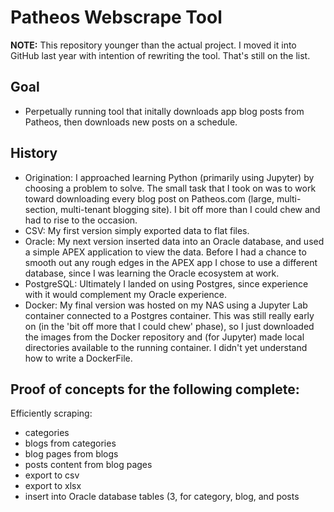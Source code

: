 # Patheos Webscrape Tool

**NOTE:** This repository younger than the actual project. I moved it into GitHub last year with intention of rewriting the tool. That's still on the list.

## Goal

- Perpetually running tool that initally downloads app blog posts from Patheos, then downloads new posts on a schedule.

## History

- Origination: I approached learning Python (primarily using Jupyter) by choosing a problem to solve. The small task that I took on was to work toward downloading every blog post on Patheos.com (large, multi-section, multi-tenant blogging site). I bit off more than I could chew and had to rise to the occasion.
- CSV: My first version simply exported data to flat files.
- Oracle: My next version inserted data into an Oracle database, and used a simple APEX application to view the data. Before I had a chance to smooth out any rough edges in the APEX app I chose to use a different database, since I was learning the Oracle ecosystem at work.
- PostgreSQL: Ultimately I landed on using Postgres, since experience with it would complement my Oracle experience.
- Docker: My final version was hosted on my NAS using a Jupyter Lab container connected to a Postgres container. This was still really early on (in the 'bit off more that I could chew' phase), so I just downloaded the images from the Docker repository and (for Jupyter) made local directories available to the running container. I didn't yet understand how to write a DockerFile.

## Proof of concepts for the following complete:

Efficiently scraping:
- categories
- blogs from categories
- blog pages from blogs
- posts content from blog pages
- export to csv
- export to xlsx
- insert into Oracle database tables (3, for category, blog, and posts

